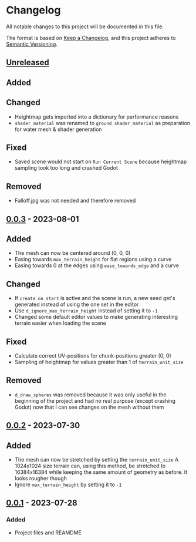 # Changelog

All notable changes to this project will be documented in this file.


The format is based on [Keep a Changelog](https://keepachangelog.com/en/1.1.0/),
and this project adheres to [Semantic Versioning](https://semver.org/spec/v2.0.0.html).

## [Unreleased]

## Added
## Changed

- Heightmap gets imported into a dictionary for performance reasons
- ``shader_material`` was renamed to ``ground_shader_material`` as preparation
for water mesh & shader generation

## Fixed

- Saved scene would not start on ``Run Current Scene`` because heightmap
sampling took too long and crashed Godot

## Removed

- Falloff.jpg was not needed and therefore removed

## [0.0.3] - 2023-08-01

## Added

- The mesh can now be centered around (0, 0, 0)
- Easing towards ``max_terrain_height`` for flat regions using a curve
- Easing towards 0 at the edges using ``ease_towards_edge`` and a curve

## Changed

- If ``create_on_start`` is active and the scene is run, a new seed get's
generated instead of using the one set in the editor
- Use ``d_ignore_max_terrain_height`` instead of setting it to ``-1``
- Changed some default editor values to make generating interesting terrain
easier when loading the scene

## Fixed

- Calculate correct UV-positions for chunk-positions greater (0, 0)
- Sampling of heightmap for values greater than 1 of ``terrain_unit_size``

## Removed

- ``d_draw_spheres`` was removed because it was only useful in the beginning
of the project and had no real purpose (except crashing Godot) now that I can
see changes on the mesh without them

## [0.0.2] - 2023-07-30

## Added

- The mesh can now be stretched by setting the ``terrain_unit_size``
A 1024x1024 size terrain can, using this method, be stretched to 16384x16384 
while keeping the same amount of geometry as before. It looks rougher though
- Ignore ``max_terrain_height`` by setting it to ``-1``

## [0.0.1] - 2023-07-28

### Added

- Project files and REAMDME

[unreleased]: https://github.com/KingMalur/TerrainGenerator/compare/v0.0.3...dev

[0.0.3]: https://github.com/KingMalur/TerrainGenerator/releases/tag/v0.0.3
[0.0.2]: https://github.com/KingMalur/TerrainGenerator/releases/tag/v0.0.2
[0.0.1]: https://github.com/KingMalur/TerrainGenerator/releases/tag/v0.0.1
